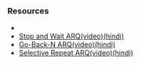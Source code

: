 ### Resources
- [](url)
- [Stop and Wait ARQ(video)(hindi)](https://www.youtube.com/watch?v=YIX1NfaUpsU&list=PLxCzCOWd7aiGFBD2-2joCpWOLUrDLvVV_&index=22)
- [Go-Back-N ARQ(video)(hindi)](https://www.youtube.com/watch?v=zc88y9HTAOA&list=PLxCzCOWd7aiGFBD2-2joCpWOLUrDLvVV_&index=23)
- [Selective Repeat ARQ(video)(hindi)](https://www.youtube.com/watch?v=08y_Vrs1vHo&list=PLxCzCOWd7aiGFBD2-2joCpWOLUrDLvVV_&index=24)
